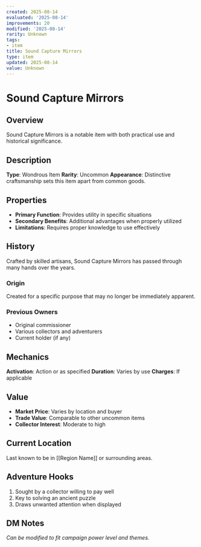 ```yaml
---
created: 2025-08-14
evaluated: '2025-08-14'
improvements: 20
modified: '2025-08-14'
rarity: Unknown
tags:
- item
title: Sound Capture Mirrors
type: item
updated: 2025-08-14
value: Unknown
---
```


# Sound Capture Mirrors

## Overview
Sound Capture Mirrors is a notable item with both practical use and historical significance.

## Description
**Type**: Wondrous Item
**Rarity**: Uncommon
**Appearance**: Distinctive craftsmanship sets this item apart from common goods.

## Properties
- **Primary Function**: Provides utility in specific situations
- **Secondary Benefits**: Additional advantages when properly utilized
- **Limitations**: Requires proper knowledge to use effectively

## History
Crafted by skilled artisans, Sound Capture Mirrors has passed through many hands over the years.

### Origin
Created for a specific purpose that may no longer be immediately apparent.

### Previous Owners
- Original commissioner
- Various collectors and adventurers
- Current holder (if any)

## Mechanics
**Activation**: Action or as specified
**Duration**: Varies by use
**Charges**: If applicable

## Value
- **Market Price**: Varies by location and buyer
- **Trade Value**: Comparable to other uncommon items
- **Collector Interest**: Moderate to high

## Current Location
Last known to be in [[Region Name]] or surrounding areas.

## Adventure Hooks
1. Sought by a collector willing to pay well
2. Key to solving an ancient puzzle
3. Draws unwanted attention when displayed

## DM Notes
*Can be modified to fit campaign power level and themes.*
